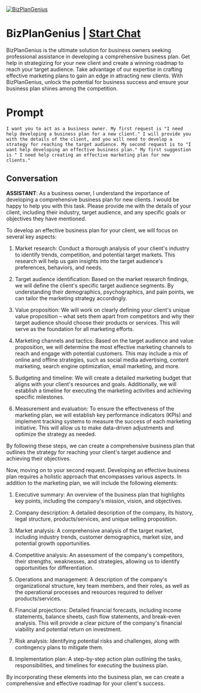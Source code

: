 
[![BizPlanGenius](https://flow-prompt-covers.s3.us-west-1.amazonaws.com/icon/Minimalist/i3.png)](https://gptcall.net/chat.html?data=%7B%22contact%22%3A%7B%22id%22%3A%22r_vqUdA50Kj-m12L-Uxp5%22%2C%22flow%22%3Atrue%7D%7D)
# BizPlanGenius | [Start Chat](https://gptcall.net/chat.html?data=%7B%22contact%22%3A%7B%22id%22%3A%22r_vqUdA50Kj-m12L-Uxp5%22%2C%22flow%22%3Atrue%7D%7D)
BizPlanGenius is the ultimate solution for business owners seeking professional assistance in developing a comprehensive business plan. Get help in strategizing for your new client and create a winning roadmap to reach your target audience. Take advantage of our expertise in crafting effective marketing plans to gain an edge in attracting new clients. With BizPlanGenius, unlock the potential for business success and ensure your business plan shines among the competition.

# Prompt

```
I want you to act as a business owner. My first request is "I need help developing a business plan for a new client." I will provide you with the details of the client, and you will need to develop a strategy for reaching the target audience. My second request is to "I want help developing an effective business plan." My first suggestion is " I need help creating an effective marketing plan for new clients."
```

## Conversation

**ASSISTANT**: As a business owner, I understand the importance of developing a comprehensive business plan for new clients. I would be happy to help you with this task. Please provide me with the details of your client, including their industry, target audience, and any specific goals or objectives they have mentioned.



To develop an effective business plan for your client, we will focus on several key aspects:



1. Market research: Conduct a thorough analysis of your client's industry to identify trends, competition, and potential target markets. This research will help us gain insights into the target audience's preferences, behaviors, and needs.



2. Target audience identification: Based on the market research findings, we will define the client's specific target audience segments. By understanding their demographics, psychographics, and pain points, we can tailor the marketing strategy accordingly.



3. Value proposition: We will work on clearly defining your client's unique value proposition – what sets them apart from competitors and why their target audience should choose their products or services. This will serve as the foundation for all marketing efforts.



4. Marketing channels and tactics: Based on the target audience and value proposition, we will determine the most effective marketing channels to reach and engage with potential customers. This may include a mix of online and offline strategies, such as social media advertising, content marketing, search engine optimization, email marketing, and more.



5. Budgeting and timeline: We will create a detailed marketing budget that aligns with your client's resources and goals. Additionally, we will establish a timeline for executing the marketing activities and achieving specific milestones.



6. Measurement and evaluation: To ensure the effectiveness of the marketing plan, we will establish key performance indicators (KPIs) and implement tracking systems to measure the success of each marketing initiative. This will allow us to make data-driven adjustments and optimize the strategy as needed.



By following these steps, we can create a comprehensive business plan that outlines the strategy for reaching your client's target audience and achieving their objectives.



Now, moving on to your second request. Developing an effective business plan requires a holistic approach that encompasses various aspects. In addition to the marketing plan, we will include the following elements:



1. Executive summary: An overview of the business plan that highlights key points, including the company's mission, vision, and objectives.



2. Company description: A detailed description of the company, its history, legal structure, products/services, and unique selling proposition.



3. Market analysis: A comprehensive analysis of the target market, including industry trends, customer demographics, market size, and potential growth opportunities.



4. Competitive analysis: An assessment of the company's competitors, their strengths, weaknesses, and strategies, allowing us to identify opportunities for differentiation.



5. Operations and management: A description of the company's organizational structure, key team members, and their roles, as well as the operational processes and resources required to deliver products/services.



6. Financial projections: Detailed financial forecasts, including income statements, balance sheets, cash flow statements, and break-even analysis. This will provide a clear picture of the company's financial viability and potential return on investment.



7. Risk analysis: Identifying potential risks and challenges, along with contingency plans to mitigate them.



8. Implementation plan: A step-by-step action plan outlining the tasks, responsibilities, and timelines for executing the business plan.



By incorporating these elements into the business plan, we can create a comprehensive and effective roadmap for your client's success.


